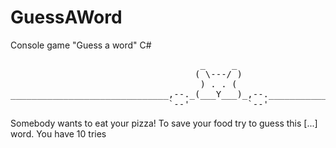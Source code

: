 # GuessAWord
Console game "Guess a word" C#

<pre>
                                    _     _                                                            // ""--.._      
                                   ( \---/ )                                                          ||  (_)  _ "-._  
                                    ) . . (                                                           ||    _ (_)    '-.
______________________________,--._(___Y___)_,--._____________________________________________________||   (_)   __..-' 
                              `--'           `--'                                                      \\__..--""   hjw
</pre>


Somebody wants to eat your pizza! To save your food try to guess this [...] word. You have 10 tries

